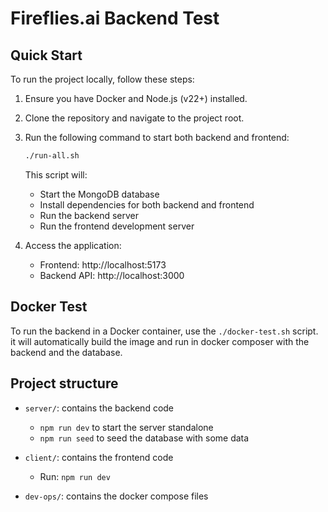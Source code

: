 # Fireflies.ai Backend Test

## Quick Start

To run the project locally, follow these steps:

1. Ensure you have Docker and Node.js (v22+) installed.

2. Clone the repository and navigate to the project root.

3. Run the following command to start both backend and frontend:

   ```bash
   ./run-all.sh
   ```

   This script will:

   - Start the MongoDB database
   - Install dependencies for both backend and frontend
   - Run the backend server
   - Run the frontend development server

4. Access the application:
   - Frontend: http://localhost:5173
   - Backend API: http://localhost:3000

## Docker Test

To run the backend in a Docker container, use the `./docker-test.sh` script.
it will automatically build the image and run in docker composer with the backend and the database.

## Project structure

- `server/`: contains the backend code

  - `npm run dev` to start the server standalone
  - `npm run seed` to seed the database with some data

- `client/`: contains the frontend code

  - Run: `npm run dev`

- `dev-ops/`: contains the docker compose files
